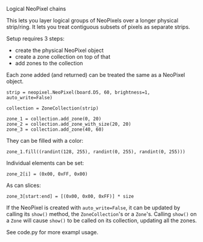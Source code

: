 Logical NeoPixel chains

This lets you layer logical groups of NeoPixels over a longer physical strip/ring. It lets you treat contiguous subsets of pixels as separate strips.

Setup requires 3 steps:
- create the physical NeoPixel object
- create a zone collection on top of that
- add zones to the collection

Each zone added (and returned) can be treated the same as a NeoPixel object.

    strip = neopixel.NeoPixel(board.D5, 60, brightness=1, auto_write=False)

    collection = ZoneCollection(strip)

    zone_1 = collection.add_zone(0, 20)
    zone_2 = collection.add_zone_with_size(20, 20)
    zone_3 = collection.add_zone(40, 60)

They can be filled with a color:

    zone_1.fill((randint(128, 255), randint(0, 255), randint(0, 255)))

Individual elements can be set:

    zone_2[i] = (0x00, 0xFF, 0x00)

As can slices:

    zone_3[start:end] = [(0x00, 0x00, 0xFF)] * size

If the NeoPixel is created with `auto_write=False`, it can be updated by calling its `show()` method, the `ZoneCollection`'s or a `Zone`'s. Calling `show()` on a `Zone` will cause `show()` to be called on its collection, updating all the zones.

See code.py for more exampl usage.
